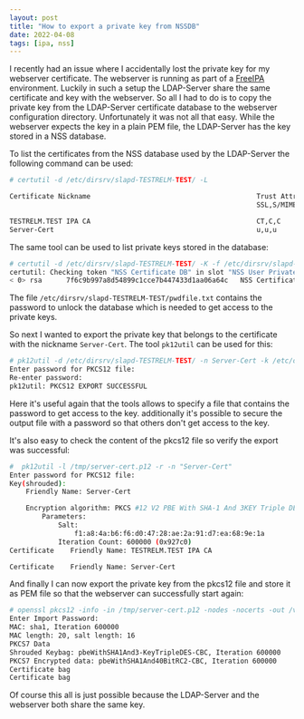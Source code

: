 ```yaml
---
layout: post
title: "How to export a private key from NSSDB"
date: 2022-04-08
tags: [ipa, nss]
---
```


I recently had an issue where I accidentally lost the private key for my
webserver certificate. The webserver is running as part of a
[FreeIPA](https://www.freeipa.org) environment. Luckily in such a setup the
LDAP-Server share the same certificate and key with the webserver. So all I had
to do is to copy the private key from the LDAP-Server certificate database to
the webserver configuration directory. Unfortunately it was not all that easy.
While the webserver expects the key in a plain PEM file, the LDAP-Server has the
key stored in a NSS database.

To list the certificates from the NSS database used by the LDAP-Server the
following command can be used:

```bash
# certutil -d /etc/dirsrv/slapd-TESTRELM-TEST/ -L

Certificate Nickname                                         Trust Attributes
                                                             SSL,S/MIME,JAR/XPI

TESTRELM.TEST IPA CA                                         CT,C,C
Server-Cert                                                  u,u,u
```

The same tool can be used to list private keys stored in the database:

```bash
# certutil -d /etc/dirsrv/slapd-TESTRELM-TEST/ -K -f /etc/dirsrv/slapd-TESTRELM-TEST/pwdfile.txt
certutil: Checking token "NSS Certificate DB" in slot "NSS User Private Key and Certificate Services"
< 0> rsa      7f6c9b997a8d54899c1cce7b447433d1aa06a64c   NSS Certificate DB:Server-Cert
```

The file `/etc/dirsrv/slapd-TESTRELM-TEST/pwdfile.txt` contains the password
to unlock the database which is needed to get access to the private keys.

So next I wanted to export the private key that belongs to the certificate with
the nickname `Server-Cert`. The tool `pk12util` can be used for this:

```bash
# pk12util -d /etc/dirsrv/slapd-TESTRELM-TEST/ -n Server-Cert -k /etc/dirsrv/slapd-TESTRELM-TEST/pwdfile.txt -o /tmp/server-cert.p12 
Enter password for PKCS12 file: 
Re-enter password: 
pk12util: PKCS12 EXPORT SUCCESSFUL
```

Here it's useful again that the tools allows to specify a file that contains the
password to get access to the key. additionally it's possible to secure the
output file with a password so that others don't get access to the key.

It's also easy to check the content of the pkcs12 file so verify the export was
successful:

```bash
#  pk12util -l /tmp/server-cert.p12 -r -n "Server-Cert"
Enter password for PKCS12 file: 
Key(shrouded):
    Friendly Name: Server-Cert

    Encryption algorithm: PKCS #12 V2 PBE With SHA-1 And 3KEY Triple DES-CBC
        Parameters:
            Salt:
                f1:a8:4a:b6:f6:d0:47:28:ae:2a:91:d7:ea:68:9e:1a
            Iteration Count: 600000 (0x927c0)
Certificate    Friendly Name: TESTRELM.TEST IPA CA

Certificate    Friendly Name: Server-Cert
```

And finally I can now export the private key from the pkcs12 file and store it
as PEM file so that the webserver can successfully start again:

```bash
# openssl pkcs12 -info -in /tmp/server-cert.p12 -nodes -nocerts -out /var/lib/ipa/private/httpd.key
Enter Import Password:
MAC: sha1, Iteration 600000
MAC length: 20, salt length: 16
PKCS7 Data
Shrouded Keybag: pbeWithSHA1And3-KeyTripleDES-CBC, Iteration 600000
PKCS7 Encrypted data: pbeWithSHA1And40BitRC2-CBC, Iteration 600000
Certificate bag
Certificate bag
```

Of course this all is just possible because the LDAP-Server and the webserver
both share the same key.



